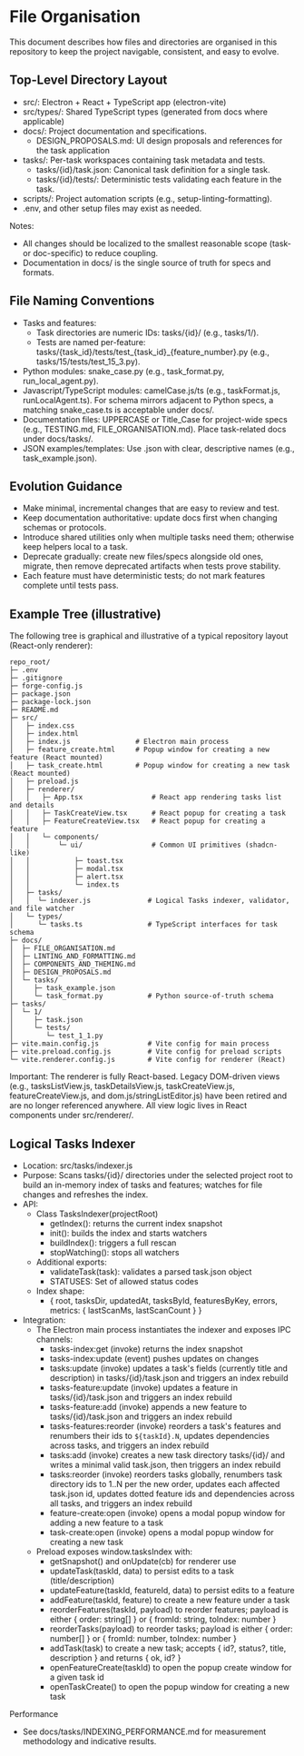 # File Organisation

This document describes how files and directories are organised in this repository to keep the project navigable, consistent, and easy to evolve.

## Top-Level Directory Layout
- src/: Electron + React + TypeScript app (electron-vite)
- src/types/: Shared TypeScript types (generated from docs where applicable)
- docs/: Project documentation and specifications.
  - DESIGN_PROPOSALS.md: UI design proposals and references for the task application
- tasks/: Per-task workspaces containing task metadata and tests.
  - tasks/{id}/task.json: Canonical task definition for a single task.
  - tasks/{id}/tests/: Deterministic tests validating each feature in the task.
- scripts/: Project automation scripts (e.g., setup-linting-formatting).
- .env, and other setup files may exist as needed.

Notes:
- All changes should be localized to the smallest reasonable scope (task- or doc-specific) to reduce coupling.
- Documentation in docs/ is the single source of truth for specs and formats.

## File Naming Conventions
- Tasks and features:
  - Task directories are numeric IDs: tasks/{id}/ (e.g., tasks/1/).
  - Tests are named per-feature: tasks/{task_id}/tests/test_{task_id}_{feature_number}.py (e.g., tasks/15/tests/test_15_3.py).
- Python modules: snake_case.py (e.g., task_format.py, run_local_agent.py).
- Javascript/TypeScript modules: camelCase.js/ts (e.g., taskFormat.js, runLocalAgent.ts). For schema mirrors adjacent to Python specs, a matching snake_case.ts is acceptable under docs/.
- Documentation files: UPPERCASE or Title_Case for project-wide specs (e.g., TESTING.md, FILE_ORGANISATION.md). Place task-related docs under docs/tasks/.
- JSON examples/templates: Use .json with clear, descriptive names (e.g., task_example.json).

## Evolution Guidance
- Make minimal, incremental changes that are easy to review and test.
- Keep documentation authoritative: update docs first when changing schemas or protocols.
- Introduce shared utilities only when multiple tasks need them; otherwise keep helpers local to a task.
- Deprecate gradually: create new files/specs alongside old ones, migrate, then remove deprecated artifacts when tests prove stability.
- Each feature must have deterministic tests; do not mark features complete until tests pass.

## Example Tree (illustrative)
The following tree is graphical and illustrative of a typical repository layout (React-only renderer):

```
repo_root/
├─ .env
├─ .gitignore
├─ forge-config.js
├─ package.json
├─ package-lock.json
├─ README.md
├─ src/
│   ├─ index.css
│   ├─ index.html
│   ├─ index.js                # Electron main process
│   ├─ feature_create.html     # Popup window for creating a new feature (React mounted)
│   ├─ task_create.html        # Popup window for creating a new task (React mounted)
│   ├─ preload.js
│   ├─ renderer/
│   │   ├─ App.tsx                 # React app rendering tasks list and details
│   │   ├─ TaskCreateView.tsx      # React popup for creating a task
│   │   ├─ FeatureCreateView.tsx   # React popup for creating a feature
│   │   └─ components/
│   │       └─ ui/                 # Common UI primitives (shadcn-like)
│   │           ├─ toast.tsx
│   │           ├─ modal.tsx
│   │           ├─ alert.tsx
│   │           └─ index.ts
│   ├─ tasks/
│   │  └─ indexer.js              # Logical Tasks indexer, validator, and file watcher
│   └─ types/
│      └─ tasks.ts                # TypeScript interfaces for task schema
├─ docs/
│  ├─ FILE_ORGANISATION.md
│  ├─ LINTING_AND_FORMATTING.md
│  ├─ COMPONENTS_AND_THEMING.md
│  ├─ DESIGN_PROPOSALS.md
│  └─ tasks/
│     ├─ task_example.json
│     └─ task_format.py           # Python source-of-truth schema
├─ tasks/
│  └─ 1/
│     ├─ task.json
│     └─ tests/
│        └─ test_1_1.py
├─ vite.main.config.js            # Vite config for main process
├─ vite.preload.config.js         # Vite config for preload scripts
└─ vite.renderer.config.js        # Vite config for renderer (React)
```

Important: The renderer is fully React-based. Legacy DOM-driven views (e.g., tasksListView.js, taskDetailsView.js, taskCreateView.js, featureCreateView.js, and dom.js/stringListEditor.js) have been retired and are no longer referenced anywhere. All view logic lives in React components under src/renderer/.

## Logical Tasks Indexer
- Location: src/tasks/indexer.js
- Purpose: Scans tasks/{id}/ directories under the selected project root to build an in-memory index of tasks and features; watches for file changes and refreshes the index.
- API:
  - Class TasksIndexer(projectRoot)
    - getIndex(): returns the current index snapshot
    - init(): builds the index and starts watchers
    - buildIndex(): triggers a full rescan
    - stopWatching(): stops all watchers
  - Additional exports:
    - validateTask(task): validates a parsed task.json object
    - STATUSES: Set of allowed status codes
  - Index shape:
    - { root, tasksDir, updatedAt, tasksById, featuresByKey, errors, metrics: { lastScanMs, lastScanCount } }
- Integration:
  - The Electron main process instantiates the indexer and exposes IPC channels:
    - tasks-index:get (invoke) returns the index snapshot
    - tasks-index:update (event) pushes updates on changes
    - tasks:update (invoke) updates a task's fields (currently title and description) in tasks/{id}/task.json and triggers an index rebuild
    - tasks-feature:update (invoke) updates a feature in tasks/{id}/task.json and triggers an index rebuild
    - tasks-feature:add (invoke) appends a new feature to tasks/{id}/task.json and triggers an index rebuild
    - tasks-features:reorder (invoke) reorders a task's features and renumbers their ids to `${taskId}.N`, updates dependencies across tasks, and triggers an index rebuild
    - tasks:add (invoke) creates a new task directory tasks/{id}/ and writes a minimal valid task.json, then triggers an index rebuild
    - tasks:reorder (invoke) reorders tasks globally, renumbers task directory ids to 1..N per the new order, updates each affected task.json id, updates dotted feature ids and dependencies across all tasks, and triggers an index rebuild
    - feature-create:open (invoke) opens a modal popup window for adding a new feature to a task
    - task-create:open (invoke) opens a modal popup window for creating a new task
  - Preload exposes window.tasksIndex with:
    - getSnapshot() and onUpdate(cb) for renderer use
    - updateTask(taskId, data) to persist edits to a task (title/description)
    - updateFeature(taskId, featureId, data) to persist edits to a feature
    - addFeature(taskId, feature) to create a new feature under a task
    - reorderFeatures(taskId, payload) to reorder features; payload is either { order: string[] } or { fromId: string, toIndex: number }
    - reorderTasks(payload) to reorder tasks; payload is either { order: number[] } or { fromId: number, toIndex: number }
    - addTask(task) to create a new task; accepts { id?, status?, title, description } and returns { ok, id? }
    - openFeatureCreate(taskId) to open the popup create window for a given task id
    - openTaskCreate() to open the popup window for creating a new task

Performance
- See docs/tasks/INDEXING_PERFORMANCE.md for measurement methodology and indicative results.
